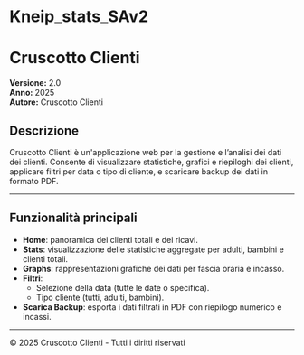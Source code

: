 # Kneip_stats_SAv2
# Cruscotto Clienti

**Versione:** 2.0  
**Anno:** 2025  
**Autore:** Cruscotto Clienti  

## Descrizione
Cruscotto Clienti è un'applicazione web per la gestione e l’analisi dei dati dei clienti. Consente di visualizzare statistiche, grafici e riepiloghi dei clienti, applicare filtri per data o tipo di cliente, e scaricare backup dei dati in formato PDF.

---

## Funzionalità principali

- **Home**: panoramica dei clienti totali e dei ricavi.
- **Stats**: visualizzazione delle statistiche aggregate per adulti, bambini e clienti totali.
- **Graphs**: rappresentazioni grafiche dei dati per fascia oraria e incasso.
- **Filtri**:
  - Selezione della data (tutte le date o specifica).
  - Tipo cliente (tutti, adulti, bambini).
- **Scarica Backup**: esporta i dati filtrati in PDF con riepilogo numerico e incassi.

---


© 2025 Cruscotto Clienti - Tutti i diritti riservati
